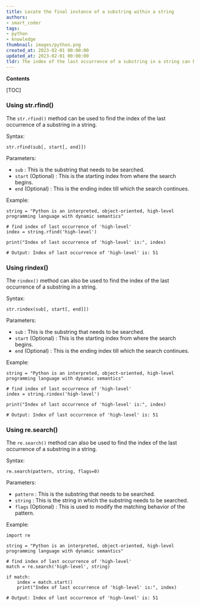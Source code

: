 ```yaml
---
title: Locate the final instance of a substring within a string
authors:
- smart_coder
tags:
- python
- knowledge
thumbnail: images/python.png
created_at: 2023-02-01 00:00:00
updated_at: 2023-02-01 00:00:00
tldr: The index of the last occurrence of a substring in a string can be found using the str.rfind() method.
---
```


**Contents**

[TOC]

### Using str.rfind()
The `str.rfind()` method can be used to find the index of the last occurrence of a substring in a string. 

Syntax:
```
str.rfind(sub[, start[, end]])
```
Parameters:
- `sub` : This is the substring that needs to be searched.
- `start` (Optional) : This is the starting index from where the search begins.
- `end` (Optional) : This is the ending index till which the search continues.

Example:
```
string = "Python is an interpreted, object-oriented, high-level programming language with dynamic semantics"

# find index of last occurrence of 'high-level'
index = string.rfind('high-level')

print("Index of last occurrence of 'high-level' is:", index)

# Output: Index of last occurrence of 'high-level' is: 51
```

### Using rindex()
The `rindex()` method can also be used to find the index of the last occurrence of a substring in a string.

Syntax:
```
str.rindex(sub[, start[, end]])
```
Parameters:
- `sub` : This is the substring that needs to be searched.
- `start` (Optional) : This is the starting index from where the search begins.
- `end` (Optional) : This is the ending index till which the search continues.

Example:
```
string = "Python is an interpreted, object-oriented, high-level programming language with dynamic semantics"

# find index of last occurrence of 'high-level'
index = string.rindex('high-level')

print("Index of last occurrence of 'high-level' is:", index)

# Output: Index of last occurrence of 'high-level' is: 51
```

### Using re.search()
The `re.search()` method can also be used to find the index of the last occurrence of a substring in a string.

Syntax:
```
re.search(pattern, string, flags=0)
```
Parameters:
- `pattern` : This is the substring that needs to be searched.
- `string` : This is the string in which the substring needs to be searched.
- `flags` (Optional) : This is used to modify the matching behavior of the pattern.

Example:
```
import re

string = "Python is an interpreted, object-oriented, high-level programming language with dynamic semantics"

# find index of last occurrence of 'high-level'
match = re.search('high-level', string)

if match:
    index = match.start()
    print("Index of last occurrence of 'high-level' is:", index)

# Output: Index of last occurrence of 'high-level' is: 51
```
